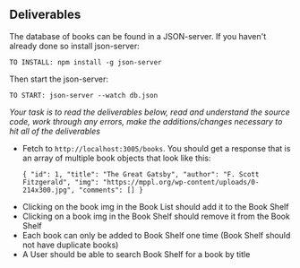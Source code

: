 ## Deliverables

The database of books can be found in a JSON-server. If you haven't already done so install json-server:

`TO INSTALL: npm install -g json-server`

Then start the json-server:

`TO START: json-server --watch db.json`

*Your task is to read the deliverables below, read and understand the source code, work through any errors, make the additions/changes necessary to hit all of the deliverables*

- Fetch to `http://localhost:3005/books`. You should get a response that is an array of multiple book objects that look like this:

   `{
   "id": 1,
   "title": "The Great Gatsby",
   "author": "F. Scott Fitzgerald",
   "img": "https://mppl.org/wp-content/uploads/0-214x300.jpg",
   "comments": []
   }`

<!-- - Render a list of books in the `BookList` that show the book title, book img, a button to add a comment, and a button to show all comments -->
<!-- - Add a form that allows the user to, optimistically, add a book to the Book List -->

<!-- - When a User clicks the add comment button it should create a text box that allows the user to, optimistically, add a comment for that book
- When a User clicks the show comment button it should show all comments for that book -->

- Clicking on the book img in the Book List should add it to the Book Shelf
- Clicking on a book img in the Book Shelf should remove it from the Book Shelf
- Each book can only be added to Book Shelf one time (Book Shelf should not have duplicate books)
- A User should be able to search Book Shelf for a book by title

